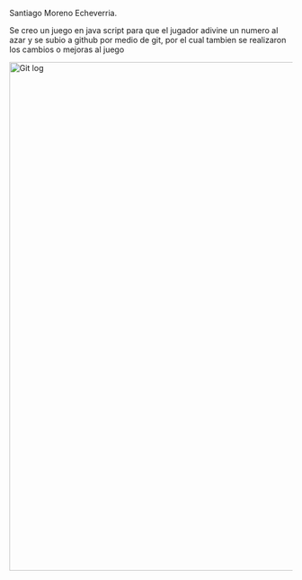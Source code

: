Santiago Moreno Echeverria.


Se creo un juego en java script para que el jugador adivine un numero al azar y se subio a github por medio de git, por el cual tambien se realizaron los cambios o mejoras al juego


<img width="817" height="905" alt="Git log" src="https://github.com/user-attachments/assets/d0f3a7d2-11f1-44ed-a5b9-3c91251c448f" />
